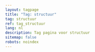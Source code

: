 ```yaml
---
layout: tagpage
title: "Tag: structuur"
tag: structuur
ref: tag_structuur
lang: nl
description: Tag pagina voor structuur
sitemap: false
robots: noindex
---
```

